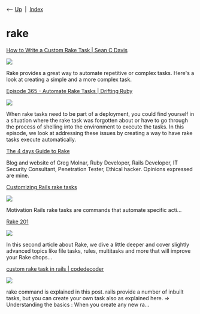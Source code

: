 <div class="nav">

⟵ [Up](index.html)  \|  [Index](index.html)

</div>

# rake

<div class="cards">

<div class="card">

<div class="card-title">

[How to Write a Custom Rake Task \| Sean C
Davis](https://www.seancdavis.com/posts/how-to-write-a-custom-rake-task)

</div>

<div class="card-image">

[![](https://seancdavis.imgix.net/posts/default/default-orange-01.png?ixlib=js-3.8.0&auto=format%2Ccompress&w=1200&h=630&fit=crop&s=30696310a67c5cbd85510b1a5a73e403)](https://www.seancdavis.com/posts/how-to-write-a-custom-rake-task)

</div>

Rake provides a great way to automate repetitive or complex tasks.
Here's a look at creating a simple and a more complex task.

</div>

<div class="card">

<div class="card-title">

[Episode 365 - Automate Rake Tasks \| Drifting
Ruby](https://www.driftingruby.com/episodes/automate-rake-tasks)

</div>

<div class="card-image">

[![](https://d1rz1wpk7ms5d5.cloudfront.net/f7uhkzmvzd3pnwsvx54i7t90i0dj)](https://www.driftingruby.com/episodes/automate-rake-tasks)

</div>

When rake tasks need to be part of a deployment, you could find yourself
in a situation where the rake task was forgotten about or have to go
through the process of shelling into the environment to execute the
tasks. In this episode, we look at addressing these issues by creating a
way to have rake tasks execute automatically.

</div>

<div class="card">

<div class="card-title">

[The 4 days Guide to
Rake](https://greg.molnar.io/newsletters/rake-guide)

</div>

Blog and website of Greg Molnar, Ruby Developer, Rails Developer, IT
Security Consultant, Penetration Tester, Ethical hacker. Opinions
expressed are mine.

</div>

<div class="card">

<div class="card-title">

[Customizing Rails rake
tasks](https://dev.to/vinistock/customizing-rails-rake-tasks-3bg5)

</div>

<div class="card-image">

[![](https://media.dev.to/dynamic/image/width=1000,height=500,fit=cover,gravity=auto,format=auto/https%3A%2F%2Fcl.ly%2F2860d742140c%2Fdownload%2FImage%25202018-11-29%2520at%25207.07.24%2520PM.png)](https://dev.to/vinistock/customizing-rails-rake-tasks-3bg5)

</div>

Motivation Rails rake tasks are commands that automate specific acti...

</div>

<div class="card">

<div class="card-title">

[Rake 201](http://code.tutsplus.com/articles/rake-201--cms-26261)

</div>

<div class="card-image">

[![](https://cms-assets.tutsplus.com/uploads/users/851/posts/26261/preview_image/Victory-Garden-small.jpg)](http://code.tutsplus.com/articles/rake-201--cms-26261)

</div>

In this second article about Rake, we dive a little deeper and cover
slightly advanced topics like file tasks, rules, multitasks and more
that will improve your Rake chops...

</div>

<div class="card">

<div class="card-title">

[custom rake task in rails \|
codedecoder](http://codedecoder.wordpress.com/2013/05/03/custom-rake-task-in-rails)

</div>

<div class="card-image">

[![](https://s0.wp.com/i/blank.jpg)](http://codedecoder.wordpress.com/2013/05/03/custom-rake-task-in-rails)

</div>

rake command is explained in this post. rails provide a number of
inbuilt tasks, but you can create your own task also as explained here.
=\> Understanding the basics : When you create any new ra…

</div>

</div>
